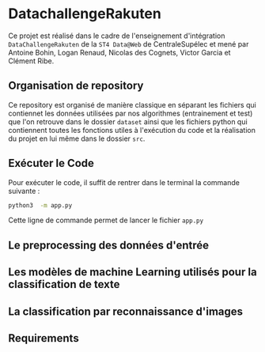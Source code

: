 # DatachallengeRakuten

Ce projet est réalisé dans le cadre de l'enseignement d'intégration `DataChallengeRakuten` de la `ST4 Data@Web` de CentraleSupélec et mené par Antoine Bohin, Logan Renaud, Nicolas des Cognets, Victor Garcia et Clément Ribe. 

## Organisation de repository 

Ce repository est organisé de manière classique en séparant les fichiers qui contiennet les données utilisées par nos algorithmes (entrainement et test) que l'on retrouve dans le dossier `dataset` ainsi que les fichiers python qui contiennent toutes les fonctions utiles à l'exécution du code et la réalisation du projet en lui même dans le dossier `src`. 

## Exécuter le Code 

Pour exécuter le code, il suffit de rentrer dans le terminal la commande suivante : 

```bash
python3  -m app.py
```

Cette ligne de commande permet de lancer le fichier `app.py` 

## Le preprocessing des données d'entrée

## Les modèles de machine Learning utilisés pour la classification de texte 

## La classification par reconnaissance d'images 

## Requirements 